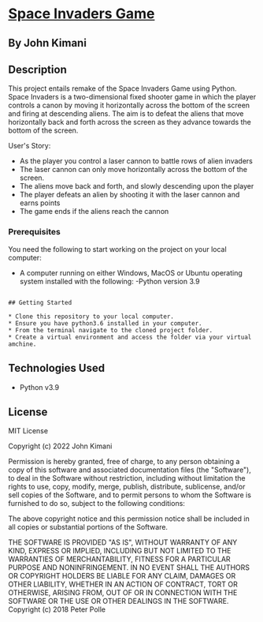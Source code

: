 # [Space Invaders Game](https://github.com/johnstat101/my-gallery-app)

## By John Kimani

## Description

This project entails remake of the Space Invaders Game using Python. Space Invaders is a two-dimensional fixed shooter game in which the player controls a canon by moving it horizontally across the bottom of the screen and firing at descending aliens. The aim is to defeat the aliens that move horizontally back and forth across the screen as they advance towards the bottom of the screen.

User's Story:

* As the player you control a laser cannon to battle rows of alien invaders 
* The laser cannon can only move horizontally across the bottom of the screen.
* The aliens move back and forth, and slowly descending upon the player
* The player defeats an alien by shooting it with the laser cannon and earns points
* The game ends if the aliens reach the cannon

### Prerequisites

You need the following to start working on the project on your local computer:

* A computer running on either Windows, MacOS or Ubuntu operating system installed with the following:
-Python version 3.9

```

## Getting Started

* Clone this repository to your local computer.
* Ensure you have python3.6 installed in your computer.
* From the terminal navigate to the cloned project folder.
* Create a virtual environment and access the folder via your virtual amchine.

```

## Technologies Used

* Python v3.9

## License

MIT License

Copyright (c) 2022 John Kimani

Permission is hereby granted, free of charge, to any person obtaining a copy of this software and associated documentation files (the "Software"), to deal in the Software without restriction, including without limitation the rights to use, copy, modify, merge, publish, distribute, sublicense, and/or sell copies of the Software, and to permit persons to whom the Software is furnished to do so, subject to the following conditions:

The above copyright notice and this permission notice shall be included in all copies or substantial portions of the Software.

THE SOFTWARE IS PROVIDED "AS IS", WITHOUT WARRANTY OF ANY KIND, EXPRESS OR IMPLIED, INCLUDING BUT NOT LIMITED TO THE WARRANTIES OF MERCHANTABILITY, FITNESS FOR A PARTICULAR PURPOSE AND NONINFRINGEMENT. IN NO EVENT SHALL THE AUTHORS OR COPYRIGHT HOLDERS BE LIABLE FOR ANY CLAIM, DAMAGES OR OTHER LIABILITY, WHETHER IN AN ACTION OF CONTRACT, TORT OR OTHERWISE, ARISING FROM, OUT OF OR IN CONNECTION WITH THE SOFTWARE OR THE USE OR OTHER DEALINGS IN THE SOFTWARE. Copyright (c) 2018 Peter Polle

